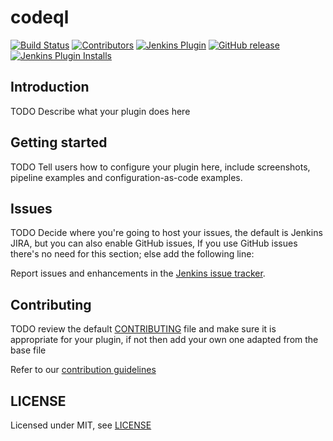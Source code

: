# codeql

[![Build Status](https://ci.jenkins.io/job/Plugins/job/codeql-plugin/job/master/badge/icon)](https://ci.jenkins.io/job/Plugins/job/codeql-plugin/job/master/)
[![Contributors](https://img.shields.io/github/contributors/jenkinsci/codeql-plugin.svg)](https://github.com/jenkinsci/codeql-plugin/graphs/contributors)
[![Jenkins Plugin](https://img.shields.io/jenkins/plugin/v/codeql.svg)](https://plugins.jenkins.io/codeql)
[![GitHub release](https://img.shields.io/github/release/jenkinsci/codeql-plugin.svg?label=changelog)](https://github.com/jenkinsci/codeql-plugin/releases/latest)
[![Jenkins Plugin Installs](https://img.shields.io/jenkins/plugin/i/codeql.svg?color=blue)](https://plugins.jenkins.io/codeql)

## Introduction

TODO Describe what your plugin does here

## Getting started

TODO Tell users how to configure your plugin here, include screenshots, pipeline examples and 
configuration-as-code examples.

## Issues

TODO Decide where you're going to host your issues, the default is Jenkins JIRA, but you can also enable GitHub issues,
If you use GitHub issues there's no need for this section; else add the following line:

Report issues and enhancements in the [Jenkins issue tracker](https://issues.jenkins-ci.org/).

## Contributing

TODO review the default [CONTRIBUTING](https://github.com/jenkinsci/.github/blob/master/CONTRIBUTING.md) file and make sure it is appropriate for your plugin, if not then add your own one adapted from the base file

Refer to our [contribution guidelines](https://github.com/jenkinsci/.github/blob/master/CONTRIBUTING.md)

## LICENSE

Licensed under MIT, see [LICENSE](LICENSE.md)

